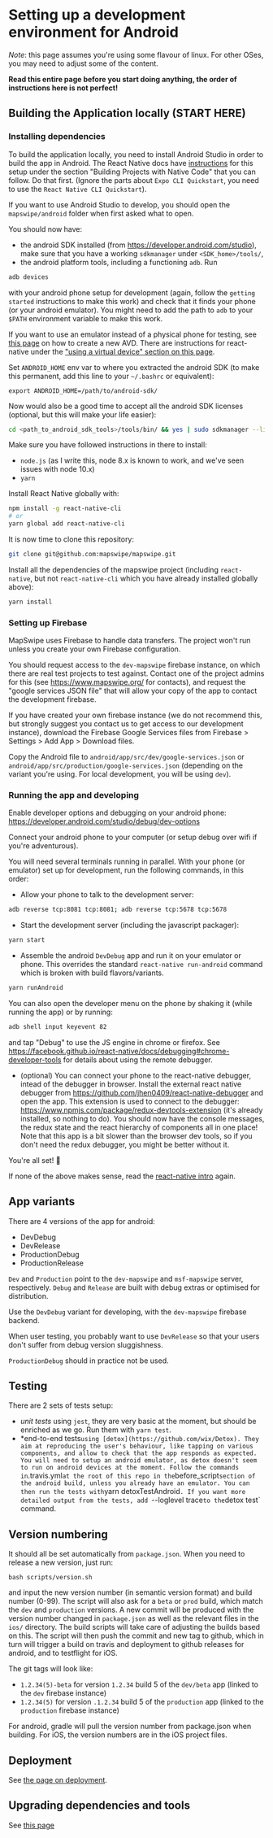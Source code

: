 # Setting up a development environment for Android

*Note*: this page assumes you're using some flavour of linux. For other OSes, you may need to adjust some of the content.

**Read this entire page before you start doing anything, the order of instructions here is not perfect!**

## Building the Application locally (START HERE)

### Installing dependencies

To build the application locally, you need to install Android Studio in order to build the app in Android. The React Native docs have [instructions](https://facebook.github.io/react-native/docs/getting-started.html) for this setup under the section "Building Projects with Native Code" that you can follow. Do that first. (Ignore the parts about `Expo CLI Quickstart`, you need to use the `React Native CLI Quickstart`).

If you want to use Android Studio to develop, you should open the `mapswipe/android` folder when first asked what to open.

You should now have:
- the android SDK installed (from https://developer.android.com/studio), make sure that you have a working `sdkmanager` under `<SDK_home>/tools/`,
- the android platform tools, including a functioning `adb`. Run

```sh
adb devices
```
with your android phone setup for development (again, follow the `getting started` instructions to make this work) and check that it finds your phone (or your android emulator). You might need to add the path to `adb` to your `$PATH` environment variable to make this work.

If you want to use an emulator instead of a physical phone for testing, see [this page](https://developer.android.com/studio/run/managing-avds.html) on how to create a new AVD. There are instructions for react-native under the ["using a virtual device" section on this page](http://facebook.github.io/react-native/docs/getting-started.html).

Set `ANDROID_HOME` env var to where you extracted the android SDK (to make this permanent, add this line to your `~/.bashrc` or equivalent):
```
export ANDROID_HOME=/path/to/android-sdk/
```

Now would also be a good time to accept all the android SDK licenses (optional, but this will make your life easier):

```sh
cd <path_to_android_sdk_tools>/tools/bin/ && yes | sudo sdkmanager --licenses
```

Make sure you have followed instructions in there to install:
- `node.js` (as I write this, node 8.x is known to work, and we've seen issues with node 10.x)
- `yarn`

Install React Native globally with:

```sh
npm install -g react-native-cli
# or
yarn global add react-native-cli
```

It is now time to clone this repository:

```sh
git clone git@github.com:mapswipe/mapswipe.git
```

Install all the dependencies of the mapswipe project (including `react-native`, but not `react-native-cli` which you have already installed globally above):

```sh
yarn install
```

### Setting up Firebase

MapSwipe uses Firebase to handle data transfers. The project won't run unless you create your own Firebase configuration.

You should request access to the `dev-mapswipe` firebase instance, on which there are real test projects to test against. Contact one of the project admins for this (see https://www.mapswipe.org/ for contacts), and request the "google services JSON file" that will allow your copy of the app to contact the development firebase.

If you have created your own firebase instance (we do not recommend this, but strongly suggest you contact us to get access to our development instance), download the Firebase Google Services files from Firebase > Settings > Add App > Download files.

Copy the Android file to `android/app/src/dev/google-services.json` or `android/app/src/production/google-services.json` (depending on the variant you're using. For local development, you will be using `dev`).

### Running the app and developing

Enable developer options and debugging on your android phone: https://developer.android.com/studio/debug/dev-options

Connect your android phone to your computer (or setup debug over wifi if you're adventurous).

You will need several terminals running in parallel. With your phone (or emulator) set up for development, run the following commands, in this order:

- Allow your phone to talk to the development server:
```sh
adb reverse tcp:8081 tcp:8081; adb reverse tcp:5678 tcp:5678
```

- Start the development server (including the javascript packager):
```sh
yarn start
```

- Assemble the android `DevDebug` app and run it on your emulator or phone. This overrides the standard `react-native run-android` command which is broken with build flavors/variants.

```sh
yarn runAndroid
```

You can also open the developer menu on the phone by shaking it (while running the app) or by running:

```sh
adb shell input keyevent 82
```

and tap "Debug" to use the JS engine in chrome or firefox. See https://facebook.github.io/react-native/docs/debugging#chrome-developer-tools for details about using the remote debugger.

- (optional) You can connect your phone to the react-native debugger, intead of the debugger in browser. Install the external react native debugger from https://github.com/jhen0409/react-native-debugger and open the app. This extension is used to connect to the debugger: https://www.npmjs.com/package/redux-devtools-extension (it's already installed, so nothing to do).  You should now have the console messages, the redux state and the react hierarchy of components all in one place! Note that this app is a bit slower than the browser dev tools, so if you don't need the redux debugger, you might be better without it.

You're all set! :tada:

If none of the above makes sense, read the [react-native intro](https://facebook.github.io/react-native/docs/getting-started) again.


## App variants

There are 4 versions of the app for android:
- DevDebug
- DevRelease
- ProductionDebug
- ProductionRelease

`Dev` and `Production` point to the `dev-mapswipe` and `msf-mapswipe` server, respectively.
`Debug` and `Release` are built with debug extras or optimised for distribution.

Use the `DevDebug` variant for developing, with the `dev-mapswipe` firebase backend.

When user testing, you probably want to use `DevRelease` so that your users don't suffer from debug version sluggishness.

`ProductionDebug` should in practice not be used.

## Testing

There are 2 sets of tests setup:

- *unit tests* using `jest`, they are very basic at the moment, but should be enriched as we go. Run them with `yarn test`.
- *end-to-end tests` using [detox](https://github.com/wix/Detox). They aim at reproducing the user's behaviour, like tapping on various components, and allow to check that the app responds as expected. You will need to setup an android emulator, as detox doesn't seem to run on android devices at the moment. Follow the commands in `.travis.yml` at the root of this repo in the `before_script` section of the android build, unless you already have an emulator. You can then run the tests with `yarn detoxTestAndroid`. If you want more detailed output from the tests, add `--loglevel trace` to the `detox test` command.

## Version numbering

It should all be set automatically from `package.json`. When you need to release a new version, just run:

```
bash scripts/version.sh
```
and input the new version number (in semantic version format) and build number (0-99). The script will also ask for a `beta` or `prod` build, which match the `dev` and `production` versions. A new commit will be produced with the version number changed in `package.json` as well as the relevant files in the `ios/` directory. The build scripts will take care of adjusting the builds based on this. The script will then push the commit and new tag to github, which in turn will trigger a build on travis and deployment to github releases for android, and to testflight for iOS.

The git tags will look like:

- `1.2.34(5)-beta` for version `1.2.34` build 5 of the `dev/beta` app (linked to the `dev` firebase instance)
- `1.2.34(5)` for version `.1.2.34` build 5 of the `production` app (linked to the `production` firebase instance)

For android, gradle will pull the version number from package.json when building.
For iOS, the version numbers are in the iOS project files.

## Deployment

See [the page on deployment](deployment.md).

## Upgrading dependencies and tools

See [this page](upgrading_dependencies.md)
